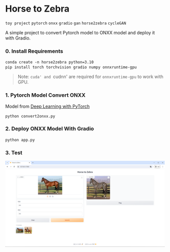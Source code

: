 # Horse to Zebra

`toy project` `pytorch` `onxx` `gradio` `gan` `horse2zebra` `cycleGAN`


A simple project to convert Pytorch model to ONXX model and deploy it with Gradio.

### 0. Install Requirements

```shell
conda create -n horse2zebra python=3.10
pip install torch torchvision gradio numpy onnxruntime-gpu
```
> Note: `cuda' and `cudnn' are required for `onnxruntime-gpu` to work with GPU. 

### 1. Pytorch Model Convert ONXX

Model from [Deep Learning with PyTorch](https://github.com/deep-learning-with-pytorch/dlwpt-code/blob/master/p1ch2/3_cyclegan.ipynb)

```shell
python convert2onxx.py
```

### 2. Deploy ONXX Model With Gradio

```shell
python app.py
```

### 3. Test

![img.png](data/img.png)